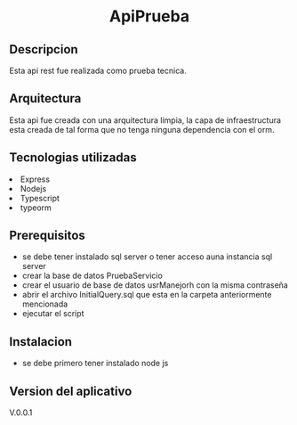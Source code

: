<h1 align="center"> ApiPrueba</h1>

<h2 align="left"> Descripcion</h2>
<p>
Esta api rest fue  realizada como  prueba tecnica.
</p>
<h2 align="left"> Arquitectura</h2>
<p>
Esta api fue creada con una arquitectura limpia, la capa de infraestructura esta creada de tal forma que no tenga ninguna dependencia con el orm.
</p>
<h2 align="left"> Tecnologias utilizadas</h2>
<p>
    <li>Express</li>
    <li>Nodejs</li>
    <li>Typescript</li>
    <li>typeorm</li>
</p>

<h2 align="left"> Prerequisitos</h2>
<p>
     
<ul> 
        <li> se debe tener instalado sql server o tener acceso auna instancia sql server</li> 
        <li> crear la base de datos PruebaServicio </li> 
        <li> crear el usuario de base de datos  usrManejorh con la misma contraseña  </li>  
        <li> abrir el archivo InitialQuery.sql que esta en la carpeta anteriormente mencionada </li> 
        <li> ejecutar el script </li> 


</ul>
</p>


<h2 align="left"> Instalacion</h2>
<p>
     
<ul> 
        <li> se debe primero tener instalado node js </li> 
 
</ul>
</p>

<h2 align="left"> Version del aplicativo</h2>
<p> V.0.0.1</p>